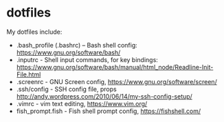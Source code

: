 # dotfiles

My dotfiles include:

- .bash_profile (.bashrc) – Bash shell config: https://www.gnu.org/software/bash/
- .inputrc - Shell input commands, for key bindings: https://www.gnu.org/software/bash/manual/html_node/Readline-Init-File.html
- .screenrc - GNU Screen config, https://www.gnu.org/software/screen/
- .ssh/config - SSH config file, props http://andy.wordpress.com/2010/06/14/my-ssh-config-setup/
- .vimrc - vim text editing, https://www.vim.org/
- fish_prompt.fish - Fish shell prompt config, https://fishshell.com/
